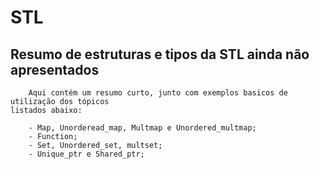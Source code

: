 # STL

## Resumo de estruturas e tipos da STL ainda não apresentados
        Aqui contém um resumo curto, junto com exemplos basicos de utilização dos tópicos
    listados abaixo:

        - Map, Unorderead_map, Multmap e Unordered_multmap;
        - Function;
        - Set, Unordered_set, multset;
        - Unique_ptr e Shared_ptr;